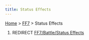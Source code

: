 ```yaml
---
title: Status Effects
---
```


[Home](Main%20Page.md) > [FF7](FF7.md) > Status Effects

1.  REDIRECT [FF7/Battle/Status Effects][]

  [FF7/Battle/Status Effects]: FF7/Battle/Status%20Effects.md "wikilink"
